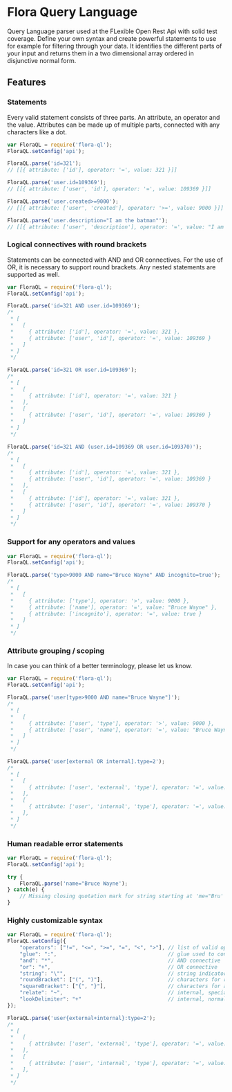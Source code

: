 # Flora Query Language

Query Language parser used at the FLexible Open Rest Api with solid test coverage. 
Define your own syntax and create powerful statements to use for example for filtering through your data. 
It identifies the different parts of your input and returns them in a two dimensional array ordered in disjunctive normal form.


## Features

### Statements

Every valid statement consists of three parts. An attribute, an operator and the value. Attributes can be made up of multiple parts, connected with any characters like a dot.

```javascript
var FloraQL = require('flora-ql');
FloraQL.setConfig('api');

FloraQL.parse('id=321');
// [[{ attribute: ['id'], operator: '=', value: 321 }]]

FloraQL.parse('user.id=109369');
// [[{ attribute: ['user', 'id'], operator: '=', value: 109369 }]]

FloraQL.parse('user.created>=9000');
// [[{ attribute: ['user', 'created'], operator: '>=', value: 9000 }]]

FloraQL.parse('user.description="I am the batman"');
// [[{ attribute: ['user', 'description'], operator: '=', value: "I am the batman" }]]
```

### Logical connectives with round brackets

Statements can be connected with AND and OR connectives. For the use of OR, it is necessary to support round brackets. Any nested statements are supported as well.

```javascript
var FloraQL = require('flora-ql');
FloraQL.setConfig('api');

FloraQL.parse('id=321 AND user.id=109369');
/*
 * [
 *   [ 
 *     { attribute: ['id'], operator: '=', value: 321 },
 *     { attribute: ['user', 'id'], operator: '=', value: 109369 }
 *   ]
 * ]
 */

FloraQL.parse('id=321 OR user.id=109369');
/*
 * [
 *   [
 *     { attribute: ['id'], operator: '=', value: 321 }
 *   ], 
 *   [
 *     { attribute: ['user', 'id'], operator: '=', value: 109369 }
 *   ]
 * ]
 */

FloraQL.parse('id=321 AND (user.id=109369 OR user.id=109370)');
/*
 * [
 *   [
 *     { attribute: ['id'], operator: '=', value: 321 },
 *     { attribute: ['user', 'id'], operator: '=', value: 109369 }
 *   ], 
 *   [
 *     { attribute: ['id'], operator: '=', value: 321 }, 
 *     { attribute: ['user', 'id'], operator: '=', value: 109370 }
 *   ]
 * ]
 */
```

### Support for any operators and values

```javascript
var FloraQL = require('flora-ql');
FloraQL.setConfig('api');

FloraQL.parse('type>9000 AND name="Bruce Wayne" AND incognito=true');
/*
 * [
 *   [
 *     { attribute: ['type'], operator: '>', value: 9000 }, 
 *     { attribute: ['name'], operator: '=', value: "Bruce Wayne" },
 *     { attribute: ['incognito'], operator: '=', value: true }
 *   ]
 * ]
 */
```


### Attribute grouping / scoping

In case you can think of a better terminology, please let us know.

```javascript
var FloraQL = require('flora-ql');
FloraQL.setConfig('api');

FloraQL.parse('user[type>9000 AND name="Bruce Wayne"]');
/*
 * [
 *   [
 *     { attribute: ['user', 'type'], operator: '>', value: 9000 }, 
 *     { attribute: ['user', 'name'], operator: '=', value: "Bruce Wayne" }
 *   ]
 * ]
 */

FloraQL.parse('user[external OR internal].type=2');
/*
 * [
 *   [
 *     { attribute: ['user', 'external', 'type'], operator: '=', value: 2 }
 *   ], 
 *   [
 *     { attribute: ['user', 'internal', 'type'], operator: '=', value: 2 }
 *   ],
 * ]
 */
```

### Human readable error statements

```javascript
var FloraQL = require('flora-ql');
FloraQL.setConfig('api');

try {
    FloraQL.parse('name="Bruce Wayne');
} catch(e) {
    // Missing closing quotation mark for string starting at 'me="Bru' (pos: 6) 
}
```


### Highly customizable syntax

```javascript
var FloraQL = require('flora-ql');
FloraQL.setConfig({
    "operators": ["!=", "<=", ">=", "=", "<", ">"], // list of valid operators
    "glue": ":",                                    // glue used to connect multiple attribute parts
    "and": "*",                                     // AND connective
    "or": "+",                                      // OR connective
    "string": "\"",                                 // string indicator
    "roundBracket": ["(", ")"],                     // characters for round brackets
    "squareBracket": ["{", "}"],                    // characters for attribute grouping / scoping
    "relate": "~",                                  // internal, special character used to resolve scopes
    "lookDelimiter": "+"                            // internal, normally the OR connective
});

FloraQL.parse('user{external+internal}:type=2');
/*
 * [
 *   [
 *     { attribute: ['user', 'external', 'type'], operator: '=', value: 2 }
 *   ], 
 *   [
 *     { attribute: ['user', 'internal', 'type'], operator: '=', value: 2 }
 *   ],
 * ]
 */
```